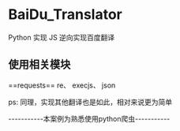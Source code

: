 # BaiDu_Translator
Python 实现 JS 逆向实现百度翻译

## 使用相关模块
==requests==
re、
execjs、
json

ps: 同理，实现其他翻译也是如此，相对来说更为简单

-----------本案例为熟悉使用python爬虫-----------
